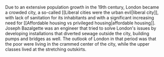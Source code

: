 ---
---

Due to an extensive population growth in the 19th century, London became a crowded city, a so-called [[Liberal cities were the urban evil|liberal city]], with lack of sanitation for its inhabitants and with a significant increasing need for [[Affordable housing vs privileged housing|affordable housing]]. Joseph Bazalgette was an engineer that tried to solve London's issues by developing installations that diverted sewage outside the city, building pumps and bridges as well. The outlook of London in that period was that the poor were living in the crammed center of the city, while the upper classes lived at the stretching outskirts.